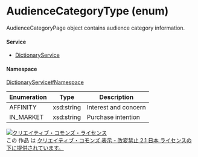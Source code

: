 

# AudienceCategoryType (enum)

AudienceCategoryPage object contains audience category information.

#### Service

+ [DictionaryService](../../services/DictionaryService.md)

#### Namespace

[DictionaryService#Namespace](../../services/DictionaryService.md#namespace)

| Enumeration  |       Type       |          Description          |
| ------------ | ---------------- | ----------------------------- |
| AFFINITY | xsd:string | Interest and concern |
| IN_MARKET | xsd:string | Purchase intention |

<a rel="license" href="http://creativecommons.org/licenses/by-nd/2.1/jp/"><img alt="クリエイティブ・コモンズ・ライセンス" style="border-width:0" src="https://i.creativecommons.org/l/by-nd/2.1/jp/88x31.png" /></a><br />この 作品 は <a rel="license" href="http://creativecommons.org/licenses/by-nd/2.1/jp/">クリエイティブ・コモンズ 表示 - 改変禁止 2.1 日本 ライセンスの下に提供されています。</a>
